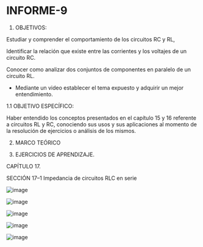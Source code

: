 # INFORME-9

1. OBJETIVOS:

Estudiar y comprender el comportamiento de los circuitos RC y RL,

Identificar la relación que existe entre las corrientes y los voltajes de un circuito RC.

Conocer como analizar dos conjuntos de componentes en paralelo de un circuito RL.

- Mediante un video establecer el tema expuesto y adquirir un mejor entendimiento.

1.1 OBJETIVO ESPECÍFICO:

Haber entendido los conceptos presentados en el capítulo 15 y 16 referente a circuitos RL y RC, conociendo sus usos y sus aplicaciones al momento de la resolución de ejercicios o análisis de los mismos.

2. MARCO TEÓRICO


3. EJERCICIOS DE APRENDIZAJE.

CAPÍTULO 17.

SECCIÓN 17–1 Impedancia de circuitos RLC en serie

![image](https://user-images.githubusercontent.com/117920423/221473389-d53dbd5b-5cfe-4ed9-8f5a-74382015ee93.png)

![image](https://user-images.githubusercontent.com/117920423/221473422-2c5b89ef-79a3-4452-90e0-2435c882bee7.png)

![image](https://user-images.githubusercontent.com/117920423/221473592-038a3443-8359-4528-930d-90a3d0adaa6b.png)

![image](https://user-images.githubusercontent.com/117920423/221473721-fa1a3d64-3f76-4c5c-a90f-16b2968b7980.png)

![image](https://user-images.githubusercontent.com/117920423/221473742-5089f733-bc7a-4325-bd86-05fd91e2ffc0.png)



















